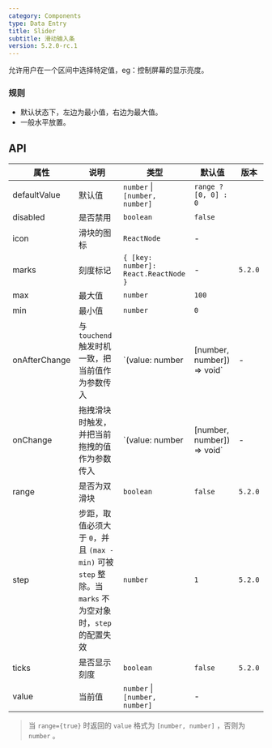 ```yaml
---
category: Components
type: Data Entry
title: Slider
subtitle: 滑动输入条
version: 5.2.0-rc.1
---
```


允许用户在一个区间中选择特定值，eg：控制屏幕的显示亮度。

### 规则
- 默认状态下，左边为最小值，右边为最大值。
- 一般水平放置。

## API

| 属性 | 说明 | 类型 | 默认值 | 版本 |
| --- | --- | --- | --- | --- |
| defaultValue | 默认值 | `number` \|<br/> `[number, number]` | `range ? [0, 0] : 0` | |
| disabled | 是否禁用 | `boolean` | `false` | |
| icon | 滑块的图标 | `ReactNode` | - | |
| marks | 刻度标记 | `{ [key: number]: React.ReactNode }` | - | `5.2.0` |
| max | 最大值 | `number` | `100` | |
| min | 最小值 | `number` | `0` | |
| onAfterChange | 与 `touchend` 触发时机一致，把当前值作为参数传入 | `(value: number | [number, number]) => void` | - | |
| onChange | 拖拽滑块时触发，并把当前拖拽的值作为参数传入 | `(value: number | [number, number]) => void` | - | |
| range | 是否为双滑块 | `boolean` | `false` | `5.2.0` |
| step | 步距，取值必须大于 `0`，并且 `(max - min)` 可被 `step` 整除。当 `marks` 不为空对象时，`step` 的配置失效 | `number` | `1` | `5.2.0` |
| ticks | 是否显示刻度 | `boolean` | `false` | `5.2.0` |
| value | 当前值 | `number` \|<br/> `[number, number]` | - | |

> 当 `range={true}` 时返回的 `value` 格式为 `[number, number]` ，否则为 `number` 。